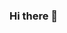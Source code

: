 ### Hi there 👋

<!--
**jmezzavilla/jmezzavilla** is a ✨ _special_ ✨ repository because its `README.md` (this file) appears on your GitHub profile.

<div align="center">
  <a href="https://github.com/irmaodojorel42">
  <img height="180em" src="https://github-readme-stats.vercel.app/api?username=jmezzavilla&show_icons=true&theme=vision-friendly-dark&include_all_commits=true&count_private=true"/>
</div>


<div> 
  <a href="https://instagram.com/jmezzavilla" target="_blank"><img src="https://img.shields.io/badge/-Instagram-%23E4405F?style=for-the-badge&logo=instagram&logoColor=black" target="_blank"></a>
  <a href="https://www.linkedin.com/in/jéssica-mezzavilla-1865a741/" target="_blank"><img src="https://img.shields.io/badge/-LinkedIn-%230077B5?style=for-the-badge&logo=linkedin&logoColor=black" target="_blank"></a> 
   <a href = "mailto:jessicamezzavilla@gmail.com"><img src="https://img.shields.io/badge/-Gmail-%23333?style=for-the-badge&logo=gmail&logoColor=white" target="_blank"></a>
  
  ![Snake animation](https://github.com/rafaballerini/rafaballerini/blob/output/github-contribution-grid-snake.svg)
 
</div>
